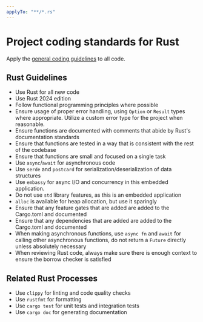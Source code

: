 ```yaml
---
applyTo: "**/*.rs"
---
```

# Project coding standards for Rust

Apply the [general coding guidelines](./general-coding.instructions.md) to all code.

## Rust Guidelines
- Use Rust for all new code
- Use Rust 2024 edition
- Follow functional programming principles where possible
- Ensure usage of proper error handling, using `Option` or `Result` types where appropriate. Utilize a custom error type for the project when reasonable.
- Ensure functions are documented with comments that abide by Rust's documentation standards
- Ensure that functions are tested in a way that is consistent with the rest of the codebase
- Ensure that functions are small and focused on a single task
- Use `async`/`await` for asynchronous code
- Use `serde` and `postcard` for serialization/deserialization of data structures
- Use `embassy` for async I/O and concurrency in this embedded application.
- Do not use `std` library features, as this is an embedded application
- `alloc` is available for heap allocation, but use it sparingly
- Ensure that any feature gates that are added are added to the Cargo.toml and documented
- Ensure that any dependencies that are added are added to the Cargo.toml and documented
- When making asynchronous functions, use `async fn` and `await` for calling other asynchronous functions, do not return a `Future` directly unless absolutely necessary
- When reviewing Rust code, always make sure there is enough context to ensure the borrow checker is satisfied

## Related Rust Processes
- Use `clippy` for linting and code quality checks
- Use `rustfmt` for formatting
- Use `cargo test` for unit tests and integration tests
- Use `cargo doc` for generating documentation